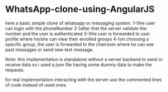 # WhatsApp-clone-using-AngularJS
here a basic simple clone of whatsapp or messaging system.
1-)the user can login with the phoneNumber 
2-)after that the server validate the number and the user is authenticated
3-)the user is forwarded to user profile where he/she can view their enrolled groups
4-)on choosing a specific group, the user is forwarded to the chatroom where he can see past messages or send new text message.

Note:
this implementation is standalone without a server backend to send or receive data so i used a json file having some dummy data to make the requests.

for real implementation interacting with the server use the commented lines of code instead of used ones.
